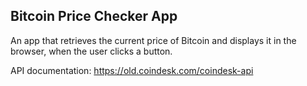 ## Bitcoin Price Checker App

An app that retrieves the current price of Bitcoin and displays it in the browser, when the user clicks a button.

API documentation: https://old.coindesk.com/coindesk-api